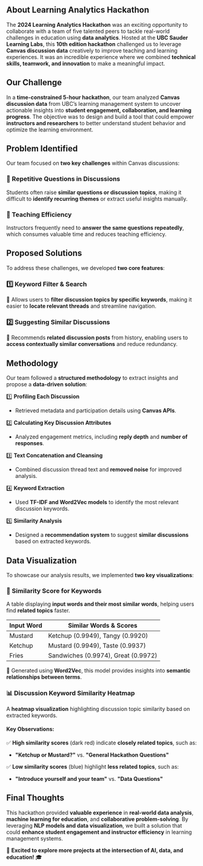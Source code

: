 ## About Learning Analytics Hackathon

The **2024 Learning Analytics Hackathon** was an exciting opportunity to collaborate with a team of five talented peers to tackle real-world challenges in education using **data analytics**. Hosted at the **UBC Sauder Learning Labs**, this **10th edition hackathon** challenged us to leverage **Canvas discussion data** creatively to improve teaching and learning experiences. It was an incredible experience where we combined **technical skills, teamwork, and innovation** to make a meaningful impact.

## Our Challenge

In a **time-constrained 5-hour hackathon**, our team analyzed **Canvas discussion data** from UBC’s learning management system to uncover actionable insights into **student engagement, collaboration, and learning progress**. The objective was to design and build a tool that could empower **instructors and researchers** to better understand student behavior and optimize the learning environment.

## Problem Identified

Our team focused on **two key challenges** within Canvas discussions:

### 🔹 Repetitive Questions in Discussions  
Students often raise **similar questions or discussion topics**, making it difficult to **identify recurring themes** or extract useful insights manually.  

### 🔹 Teaching Efficiency  
Instructors frequently need to **answer the same questions repeatedly**, which consumes valuable time and reduces teaching efficiency.  

## Proposed Solutions  

To address these challenges, we developed **two core features**:

### 1️⃣ Keyword Filter & Search  
🔹 Allows users to **filter discussion topics by specific keywords**, making it easier to **locate relevant threads** and streamline navigation.  

### 2️⃣ Suggesting Similar Discussions  
🔹 Recommends **related discussion posts** from history, enabling users to **access contextually similar conversations** and reduce redundancy.

## Methodology  

Our team followed a **structured methodology** to extract insights and propose a **data-driven solution**:

1️⃣ **Profiling Each Discussion**  
   - Retrieved metadata and participation details using **Canvas APIs**.  

2️⃣ **Calculating Key Discussion Attributes**  
   - Analyzed engagement metrics, including **reply depth** and **number of responses**.  

3️⃣ **Text Concatenation and Cleansing**  
   - Combined discussion thread text and **removed noise** for improved analysis.  

4️⃣ **Keyword Extraction**  
   - Used **TF-IDF and Word2Vec models** to identify the most relevant discussion keywords.  

5️⃣ **Similarity Analysis**  
   - Designed a **recommendation system** to suggest **similar discussions** based on extracted keywords.

## Data Visualization  

To showcase our analysis results, we implemented **two key visualizations**:

### 📌 Similarity Score for Keywords  

A table displaying **input words and their most similar words**, helping users find **related topics** faster.  

| Input Word  | Similar Words & Scores |
|-------------|------------------------|
| Mustard     | Ketchup (0.9949), Tangy (0.9920) |
| Ketchup     | Mustard (0.9949), Taste (0.9937) |
| Fries       | Sandwiches (0.9974), Great (0.9972) |

🔹 Generated using **Word2Vec**, this model provides insights into **semantic relationships between terms**.

### 📊 Discussion Keyword Similarity Heatmap  

A **heatmap visualization** highlighting discussion topic similarity based on extracted keywords.

#### Key Observations:
✅ **High similarity scores** (dark red) indicate **closely related topics**, such as:  
   - **"Ketchup or Mustard?"** vs. **"General Hackathon Questions"**  

✅ **Low similarity scores** (blue) highlight **less related topics**, such as:  
   - **"Introduce yourself and your team"** vs. **"Data Questions"**

## Final Thoughts  

This hackathon provided **valuable experience** in **real-world data analysis**, **machine learning for education**, and **collaborative problem-solving**. By leveraging **NLP models and data visualization**, we built a solution that could **enhance student engagement and instructor efficiency** in learning management systems.

🚀 **Excited to explore more projects at the intersection of AI, data, and education!** 🎓  

